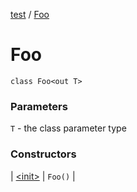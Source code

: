 [test](../index.md) / [Foo](./index.md)

# Foo

`class Foo<out T>`

### Parameters

`T` - the class parameter type

### Constructors

| [&lt;init&gt;](-init-.md) | `Foo()` |

